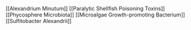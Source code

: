 [[Alexandrium Minutum]]
[[Paralytic Shellfish Poisoning Toxins]]
[[Phycosphere Microbiota]]
[[Microalgae Growth-promoting Bacterium]]
[[Sulfitobacter Alexandrii]]
